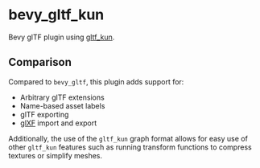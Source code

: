 # bevy_gltf_kun

Bevy glTF plugin using [gltf_kun](https://crates.io/crates/gltf_kun).

## Comparison

Compared to `bevy_gltf`, this plugin adds support for:
- Arbitrary glTF extensions
- Name-based asset labels
- glTF exporting
- [glXF](https://github.com/KhronosGroup/glXF) import and export

Additionally, the use of the `gltf_kun` graph format allows for easy use of other `gltf_kun` features
such as running transform functions to compress textures or simplify meshes.

